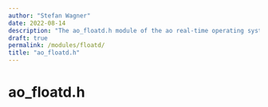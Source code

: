 ```yaml
---
author: "Stefan Wagner"
date: 2022-08-14
description: "The ao_floatd.h module of the ao real-time operating system."
draft: true
permalink: /modules/floatd/
title: "ao_floatd.h"
---
```


# ao_floatd.h
